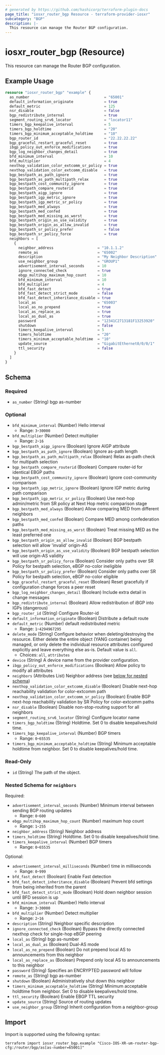 ```yaml
---
# generated by https://github.com/hashicorp/terraform-plugin-docs
page_title: "iosxr_router_bgp Resource - terraform-provider-iosxr"
subcategory: "BGP"
description: |-
  This resource can manage the Router BGP configuration.
---
```


# iosxr_router_bgp (Resource)

This resource can manage the Router BGP configuration.

## Example Usage

```terraform
resource "iosxr_router_bgp" "example" {
  as_number                                  = "65001"
  default_information_originate              = true
  default_metric                             = 125
  nsr_disable                                = false
  bgp_redistribute_internal                  = true
  segment_routing_srv6_locator               = "locator11"
  timers_bgp_keepalive_interval              = 5
  timers_bgp_holdtime                        = "20"
  timers_bgp_minimum_acceptable_holdtime     = "10"
  bgp_router_id                              = "22.22.22.22"
  bgp_graceful_restart_graceful_reset        = true
  ibgp_policy_out_enforce_modifications      = true
  bgp_log_neighbor_changes_detail            = true
  bfd_minimum_interval                       = 10
  bfd_multiplier                             = 4
  nexthop_validation_color_extcomm_sr_policy = true
  nexthop_validation_color_extcomm_disable   = true
  bgp_bestpath_as_path_ignore                = true
  bgp_bestpath_as_path_multipath_relax       = true
  bgp_bestpath_cost_community_ignore         = true
  bgp_bestpath_compare_routerid              = true
  bgp_bestpath_aigp_ignore                   = true
  bgp_bestpath_igp_metric_ignore             = true
  bgp_bestpath_igp_metric_sr_policy          = true
  bgp_bestpath_med_always                    = true
  bgp_bestpath_med_confed                    = true
  bgp_bestpath_med_missing_as_worst          = true
  bgp_bestpath_origin_as_use_validity        = true
  bgp_bestpath_origin_as_allow_invalid       = true
  bgp_bestpath_sr_policy_prefer              = false
  bgp_bestpath_sr_policy_force               = true
  neighbors = [
    {
      neighbor_address                    = "10.1.1.2"
      remote_as                           = "65002"
      description                         = "My Neighbor Description"
      use_neighbor_group                  = "GROUP1"
      advertisement_interval_seconds      = 10
      ignore_connected_check              = true
      ebgp_multihop_maximum_hop_count     = 10
      bfd_minimum_interval                = 10
      bfd_multiplier                      = 4
      bfd_fast_detect                     = true
      bfd_fast_detect_strict_mode         = false
      bfd_fast_detect_inheritance_disable = true
      local_as                            = "65003"
      local_as_no_prepend                 = true
      local_as_replace_as                 = true
      local_as_dual_as                    = true
      password                            = "12341C2713181F13253920"
      shutdown                            = false
      timers_keepalive_interval           = 5
      timers_holdtime                     = "20"
      timers_minimum_acceptable_holdtime  = "10"
      update_source                       = "GigabitEthernet0/0/0/1"
      ttl_security                        = false
    }
  ]
}
```

<!-- schema generated by tfplugindocs -->
## Schema

### Required

- `as_number` (String) bgp as-number

### Optional

- `bfd_minimum_interval` (Number) Hello interval
  - Range: `3`-`30000`
- `bfd_multiplier` (Number) Detect multiplier
  - Range: `2`-`16`
- `bgp_bestpath_aigp_ignore` (Boolean) Ignore AIGP attribute
- `bgp_bestpath_as_path_ignore` (Boolean) Ignore as-path length
- `bgp_bestpath_as_path_multipath_relax` (Boolean) Relax as-path check for multipath selection
- `bgp_bestpath_compare_routerid` (Boolean) Compare router-id for identical EBGP paths
- `bgp_bestpath_cost_community_ignore` (Boolean) Ignore cost-community comparison
- `bgp_bestpath_igp_metric_ignore` (Boolean) Ignore IGP metric during path comparison
- `bgp_bestpath_igp_metric_sr_policy` (Boolean) Use next-hop admin/metric from SR policy at Next Hop metric comparison stage
- `bgp_bestpath_med_always` (Boolean) Allow comparing MED from different neighbors
- `bgp_bestpath_med_confed` (Boolean) Compare MED among confederation paths
- `bgp_bestpath_med_missing_as_worst` (Boolean) Treat missing MED as the least preferred one
- `bgp_bestpath_origin_as_allow_invalid` (Boolean) BGP bestpath selection will allow 'invalid' origin-AS
- `bgp_bestpath_origin_as_use_validity` (Boolean) BGP bestpath selection will use origin-AS validity
- `bgp_bestpath_sr_policy_force` (Boolean) Consider only paths over SR Policy for bestpath selection, eBGP no-color ineligible
- `bgp_bestpath_sr_policy_prefer` (Boolean) Consider only paths over SR Policy for bestpath selection, eBGP no-color eligible
- `bgp_graceful_restart_graceful_reset` (Boolean) Reset gracefully if configuration change forces a peer reset
- `bgp_log_neighbor_changes_detail` (Boolean) Include extra detail in change messages
- `bgp_redistribute_internal` (Boolean) Allow redistribution of iBGP into IGPs (dangerous)
- `bgp_router_id` (String) Configure Router-id
- `default_information_originate` (Boolean) Distribute a default route
- `default_metric` (Number) default redistributed metric
  - Range: `1`-`4294967295`
- `delete_mode` (String) Configure behavior when deleting/destroying the resource. Either delete the entire object (YANG container) being managed, or only delete the individual resource attributes configured explicitly and leave everything else as-is. Default value is `all`.
  - Choices: `all`, `attributes`
- `device` (String) A device name from the provider configuration.
- `ibgp_policy_out_enforce_modifications` (Boolean) Allow policy to modify all attributes
- `neighbors` (Attributes List) Neighbor address (see [below for nested schema](#nestedatt--neighbors))
- `nexthop_validation_color_extcomm_disable` (Boolean) Disable next-hop reachability validation for color-extcomm path
- `nexthop_validation_color_extcomm_sr_policy` (Boolean) Enable BGP next-hop reachability validation by SR Policy for color-extcomm paths
- `nsr_disable` (Boolean) Disable non-stop-routing support for all neighbors
- `segment_routing_srv6_locator` (String) Configure locator name
- `timers_bgp_holdtime` (String) Holdtime. Set 0 to disable keepalives/hold time.
- `timers_bgp_keepalive_interval` (Number) BGP timers
  - Range: `0`-`65535`
- `timers_bgp_minimum_acceptable_holdtime` (String) Minimum acceptable holdtime from neighbor. Set 0 to disable keepalives/hold time.

### Read-Only

- `id` (String) The path of the object.

<a id="nestedatt--neighbors"></a>
### Nested Schema for `neighbors`

Required:

- `advertisement_interval_seconds` (Number) Minimum interval between sending BGP routing updates
  - Range: `0`-`600`
- `ebgp_multihop_maximum_hop_count` (Number) maximum hop count
  - Range: `1`-`255`
- `neighbor_address` (String) Neighbor address
- `timers_holdtime` (String) Holdtime. Set 0 to disable keepalives/hold time.
- `timers_keepalive_interval` (Number) BGP timers
  - Range: `0`-`65535`

Optional:

- `advertisement_interval_milliseconds` (Number) time in milliseconds
  - Range: `0`-`999`
- `bfd_fast_detect` (Boolean) Enable Fast detection
- `bfd_fast_detect_inheritance_disable` (Boolean) Prevent bfd settings from being inherited from the parent
- `bfd_fast_detect_strict_mode` (Boolean) Hold down neighbor session until BFD session is up
- `bfd_minimum_interval` (Number) Hello interval
  - Range: `3`-`30000`
- `bfd_multiplier` (Number) Detect multiplier
  - Range: `2`-`16`
- `description` (String) Neighbor specific description
- `ignore_connected_check` (Boolean) Bypass the directly connected nexthop check for single-hop eBGP peering
- `local_as` (String) bgp as-number
- `local_as_dual_as` (Boolean) Dual-AS mode
- `local_as_no_prepend` (Boolean) Do not prepend local AS to announcements from this neighbor
- `local_as_replace_as` (Boolean) Prepend only local AS to announcements to this neighbor
- `password` (String) Specifies an ENCRYPTED password will follow
- `remote_as` (String) bgp as-number
- `shutdown` (Boolean) Administratively shut down this neighbor
- `timers_minimum_acceptable_holdtime` (String) Minimum acceptable holdtime from neighbor. Set 0 to disable keepalives/hold time.
- `ttl_security` (Boolean) Enable EBGP TTL security
- `update_source` (String) Source of routing updates
- `use_neighbor_group` (String) Inherit configuration from a neighbor-group

## Import

Import is supported using the following syntax:

```shell
terraform import iosxr_router_bgp.example "Cisco-IOS-XR-um-router-bgp-cfg:/router/bgp/as[as-number=65001]"
```
